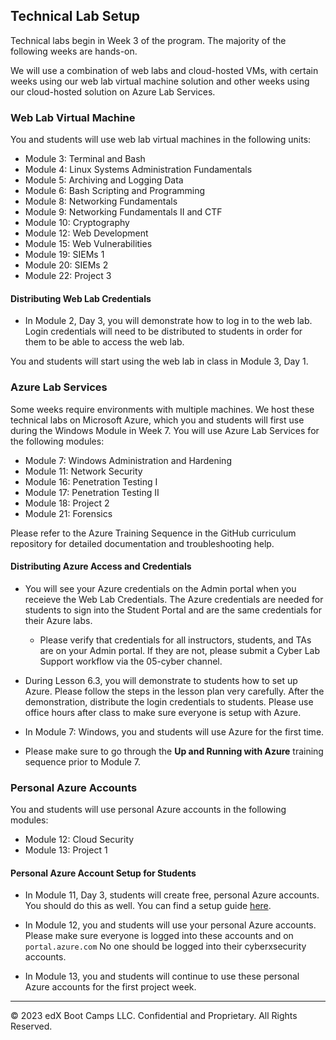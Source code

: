 ## Technical Lab Setup

Technical labs begin in Week 3 of the program. The majority of the following weeks are hands-on. 

We will use a combination of web labs and cloud-hosted VMs, with certain weeks using our web lab virtual machine solution and other weeks using our cloud-hosted solution on Azure Lab Services. 


### Web Lab Virtual Machine

You and students will use web lab virtual machines in the following units: 
* Module 3: Terminal and Bash
* Module 4: Linux Systems Administration Fundamentals
* Module 5: Archiving and Logging Data
* Module 6: Bash Scripting and Programming
* Module 8: Networking Fundamentals
* Module 9: Networking Fundamentals II and CTF
* Module 10: Cryptography
* Module 12: Web Development
* Module 15: Web Vulnerabilities
* Module 19: SIEMs 1
* Module 20: SIEMs 2
* Module 22: Project 3


#### Distributing Web Lab Credentials


- In Module 2, Day 3, you will demonstrate how to log in to the web lab.  Login credentials will need to be distributed to students in order for them to be able to access the web lab. 

You and students will start using the web lab in class in Module 3, Day 1. 


### Azure Lab Services

Some weeks require environments with multiple machines. We host these technical labs on Microsoft Azure, which you and students will first use during the Windows Module in Week 7. You will use Azure Lab Services for the following modules:

  * Module 7: Windows Administration and Hardening
  * Module 11: Network Security
  * Module 16: Penetration Testing I
  * Module 17: Penetration Testing II
  * Module 18: Project 2
  * Module 21: Forensics

Please refer to the Azure Training Sequence in the GitHub curriculum repository for detailed documentation and troubleshooting help. 

#### Distributing Azure Access and Credentials

- You will see your Azure credentials on the Admin portal when you receieve the Web Lab Credentials. The Azure credentials are needed for students to sign into the Student Portal and are the same credentials for their Azure labs. 

  * Please verify that credentials for all instructors, students, and TAs are on your Admin portal. If they are not, please submit a Cyber Lab Support workflow via the 05-cyber channel. 

- During Lesson 6.3, you will demonstrate to students how to set up Azure. Please follow the steps in the lesson plan very carefully. After the demonstration, distribute the login credentials to students. Please use office hours after class to make sure everyone is setup with Azure. 

- In Module 7: Windows, you and students will use Azure for the first time. 

- Please make sure to go through the **Up and Running with Azure** training sequence prior to Module 7. 


### Personal Azure Accounts

You and students will use personal Azure accounts in the following modules: 
* Module 12: Cloud Security 
* Module 13: Project 1

#### Personal Azure Account Setup for Students 

- In Module 11, Day 3, students will create free, personal Azure accounts. You should do this as well. You can find a setup guide [here](https://docs.google.com/document/d/1gs_09b7eotl7hzTL82xlqPt-OwOd0aWA78qcQxtMr6Y/edit). 

- In Module 12, you and students will use your personal Azure accounts. Please make sure everyone is logged into these accounts and on `portal.azure.com`  No one should be logged into their cyberxsecurity accounts. 

- In Module 13, you and students will continue to use these personal Azure accounts for the first project week. 

---
© 2023 edX Boot Camps LLC. Confidential and Proprietary. All Rights Reserved.
